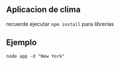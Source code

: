   ## Aplicacion de clima 

  recuerde ejecutar ```npm install``` para librerias


  ## Ejemplo

```
node app -d "New York"
```
